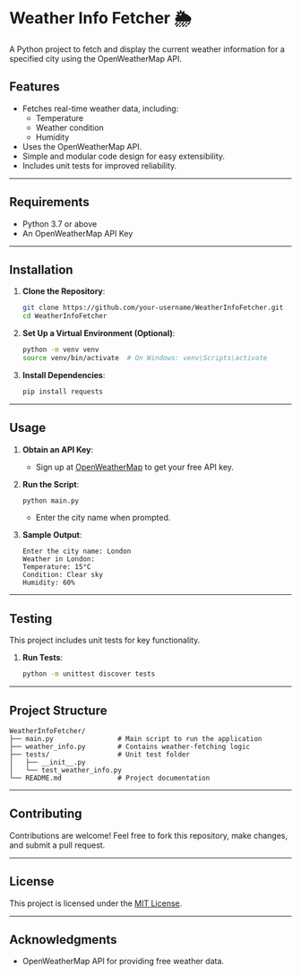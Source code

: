 
# Weather Info Fetcher 🌦️

A Python project to fetch and display the current weather information for a specified city using the OpenWeatherMap API.

## Features
- Fetches real-time weather data, including:
    - Temperature
    - Weather condition
    - Humidity
- Uses the OpenWeatherMap API.
- Simple and modular code design for easy extensibility.
- Includes unit tests for improved reliability.

---

## Requirements
- Python 3.7 or above
- An OpenWeatherMap API Key

---

## Installation

1. **Clone the Repository**:
   ```bash
   git clone https://github.com/your-username/WeatherInfoFetcher.git
   cd WeatherInfoFetcher
   ```

2. **Set Up a Virtual Environment (Optional)**:
   ```bash
   python -m venv venv
   source venv/bin/activate  # On Windows: venv\Scripts\activate
   ```

3. **Install Dependencies**:
   ```bash
   pip install requests
   ```

---

## Usage
1. **Obtain an API Key**:
    - Sign up at [OpenWeatherMap](https://openweathermap.org/) to get your free API key.

2. **Run the Script**:
   ```bash
   python main.py
   ```
    - Enter the city name when prompted.

3. **Sample Output**:
   ```plaintext
   Enter the city name: London
   Weather in London:
   Temperature: 15°C
   Condition: Clear sky
   Humidity: 60%
   ```

---

## Testing
This project includes unit tests for key functionality.

1. **Run Tests**:
   ```bash
   python -m unittest discover tests
   ```

---

## Project Structure
```
WeatherInfoFetcher/
├── main.py                # Main script to run the application
├── weather_info.py        # Contains weather-fetching logic
├── tests/                 # Unit test folder
│   ├── __init__.py
│   └── test_weather_info.py
└── README.md              # Project documentation
```

---

## Contributing
Contributions are welcome! Feel free to fork this repository, make changes, and submit a pull request.

---

## License
This project is licensed under the [MIT License](LICENSE).

---

## Acknowledgments
- OpenWeatherMap API for providing free weather data.
